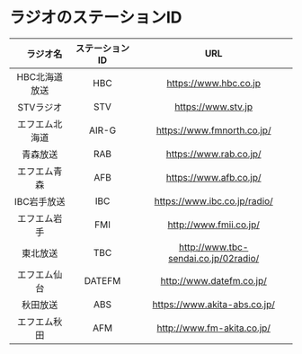 # ラジオのステーションID

|　ラジオ名 | ステーションID |          URL          |
|  :--:    |    :--:       |         :--:          |
|HBC北海道放送| HBC         | https://www.hbc.co.jp |
|STVラジオ |    STV         | https://www.stv.jp    |
|エフエム北海道|  AIR-G      | https://www.fmnorth.co.jp/ |
| 青森放送 |     RAB        | https://www.rab.co.jp/ |
| エフエム青森 |     AFB    | https://www.afb.co.jp/ |
| IBC岩手放送 |    IBC     | https://www.ibc.co.jp/radio/ |
| エフエム岩手 |    FMI     | http://www.fmii.co.jp/ |
| 東北放送 | TBC | http://www.tbc-sendai.co.jp/02radio/ |
| エフエム仙台 | DATEFM | http://www.datefm.co.jp/ |
| 秋田放送 | ABS | https://www.akita-abs.co.jp/ |
| エフエム秋田 | AFM | http://www.fm-akita.co.jp/ |
